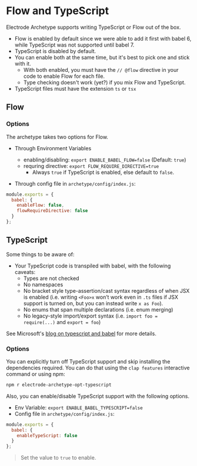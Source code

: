 # Flow and TypeScript

Electrode Archetype supports writing TypeScript or Flow out of the box.

- Flow is enabled by default since we were able to add it first with babel 6, while TypeScript was not supported until babel 7.
- TypeScript is disabled by default.
- You can enable both at the same time, but it's best to pick one and stick with it.
  - With both enabled, you must have the `// @flow` directive in your code to enable Flow for each file.
  - Type checking doesn't work (yet?) if you mix Flow and TypeScript.
- TypeScript files must have the extension `ts` or `tsx`

## Flow

### Options

The archetype takes two options for Flow.

- Through Environment Variables

  - enabling/disabling: `export ENABLE_BABEL_FLOW=false` (Default: `true`)
  - requring directive: `export FLOW_REQUIRE_DIRECTIVE=true`
    - Always `true` if TypeScript is enabled, else default to `false`.

- Through config file in `archetype/config/index.js`:

```js
module.exports = {
  babel: {
    enableFlow: false,
    flowRequireDirective: false
  }
};
```

## TypeScript

Some things to be aware of:

- Your TypeScript code is transpiled with babel, with the following caveats:
  - Types are not checked
  - No namespaces
  - No bracket style type-assertion/cast syntax regardless of when JSX is enabled (i.e. writing `<Foo>x` won’t work even in `.ts` files if JSX support is turned on, but you can instead write `x as Foo`).
  - No enums that span multiple declarations (i.e. enum merging)
  - No legacy-style import/export syntax (i.e. `import foo = require(...)` and `export = foo`)

See Microsoft's [blog on typescript and babel] for more details.

### Options

You can explicitly turn off TypeScript support and skip installing the dependencies required. You can do that using the `clap features` interactive command or using npm:
```sh
npm r electrode-archetype-opt-typescript
```

Also, you can enable/disable TypeScript support with the following options.

- Env Variable: `export ENABLE_BABEL_TYPESCRIPT=false`
- Config file in `archetype/config/index.js`:

```js
module.exports = {
  babel: {
    enableTypeScript: false
  }
};
```

> Set the value to `true` to enable.

[blog on typescript and babel]: https://blogs.msdn.microsoft.com/typescript/2018/08/27/typescript-and-babel-7/
